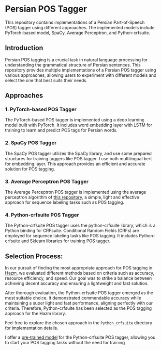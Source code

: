 # Persian POS Tagger

This repository contains implementations of a Persian Part-of-Speech (POS) tagger using different approaches. The implemented models include PyTorch-based model, SpaCy, Average Perceptron, and Python-crfsuite.

## Introduction

Persian POS tagging is a crucial task in natural language processing for understanding the grammatical structure of Persian sentences. This repository provides multiple implementations of a Persian POS tagger using various approaches, allowing users to experiment with different models and select the one that best suits their needs.

## Approaches

### 1. PyTorch-based POS Tagger

The PyTorch-based POS tagger is implemented using a deep learning model built with PyTorch. It includes word embedding layer with LSTM for training to learn and predict POS tags for Persian words.

### 2. SpaCy POS Tagger

The SpaCy POS tagger utilizes the SpaCy library, and use some prepared structures for training taggers like POS tagger. I use both multilingual bert for embedding layer. This approach provides an efficient and accurate solution for POS tagging.

### 3. Average Perceptron POS Tagger

The Average Perceptron POS tagger is implemented using the average perceptron algorithm of [this repository](https://github.com/sloria/textblob-aptagger/tree/master), a simple, light and effective approach for sequence labeling tasks such as POS tagging.

### 4. Python-crfsuite POS Tagger

The Python-crfsuite POS tagger uses the python-crfsuite library, which is a Python binding for CRFsuite. Conditional Random Fields (CRFs) are employed for sequence labeling tasks like POS tagging. It includes Python-crfsuite and Sklearn libraries for training POS tagger. 

## Selection Process:

In our pursuit of finding the most appropriate approach for POS tagging in [Hazm](https://github.com/roshan-research/hazm), we evaluated different methods based on criteria such as accuracy, resource efficiency, and speed. Our goal was to strike a balance between achieving decent accuracy and ensuring a lightweight and fast solution.

After thorough evaluation, the Python-crfsuite POS tagger emerged as the most suitable choice. It demonstrated commendable accuracy while maintaining a super light and fast performance, aligning perfectly with our criteria. Therefore, Python-crfsuite has been selected as the POS tagging approach for the Hazm library.

Feel free to explore the chosen approach in the `Python_crfsuite` directory for implementation details.

I offer a [pre-trained model](https://drive.google.com/file/d/1Q3JK4NVUC2t5QT63aDiVrCRBV225E_B3/view?usp=sharing) for the Python-crfsuite POS tagger, allowing you to start your POS tagging tasks without the need for training
